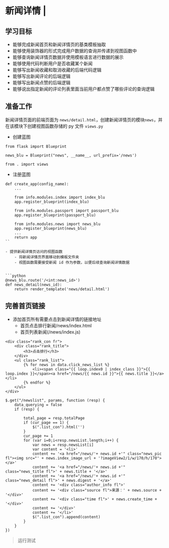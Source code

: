 # 新闻详情 \|

## 学习目标 <a id="&#x5B66;&#x4E60;&#x76EE;&#x6807;"></a>

* 能够完成新闻首页和新闻详情页的基类模板抽取
* 能够使用装饰器的形式完成用户数据的查询并传递到视图函数中
* 能够查询新闻详情页数据并使用模板语言进行数据的展示
* 能够使用代码判断用户是否收藏某个新闻
* 能够写出新闻收藏和取消收藏的后端代码逻辑
* 能够写出新闻评论的后端逻辑
* 能够写出新闻点赞的后端逻辑
* 能够说出指定新闻的评论列表里面当前用户都点赞了哪些评论的查询逻辑

## 准备工作 <a id="&#x51C6;&#x5907;&#x5DE5;&#x4F5C;"></a>

新闻详情页面的前端页面为 `news/detail.html`，创建新闻详情页的模块`news`，并在该模块下创建视图函数存储的 py 文件 `views.py`

* 创建蓝图

```text
from flask import Blueprint

news_blu = Blueprint("news", __name__, url_prefix='/news')

from . import views
```

* 注册蓝图

```text
def create_app(config_name):
    ...
    
    from info.modules.index import index_blu
    app.register_blueprint(index_blu)

    from info.modules.passport import passport_blu
    app.register_blueprint(passport_blu)

    from info.modules.news import news_blu
    app.register_blueprint(news_blu)
    ...
    return app
``

- 提供新闻详情页访问的视图函数
    - 将新闻详情页界面移动到模板文件夹
    - 视图函数需要接受新闻 id 作为参数，以便后续查询新闻详情数据


```python 
@news_blu.route('/<int:news_id>')
def news_detail(news_id):
    return render_template('news/detail.html')
```

## 完善首页链接 <a id="&#x5B8C;&#x5584;&#x9996;&#x9875;&#x94FE;&#x63A5;"></a>

* 添加首页所有需要点击到新闻详情的链接地址
  * 首页点击排行新闻/news/index.html
  * 首页列表新闻\(/news/index.js\)

```text
<div class="rank_con fr">
    <div class="rank_title">
        <h3>点击排行</h3>
    </div>
    <ul class="rank_list">
        {% for news in data.click_news_list %}
            <li><span class="{{ loop.index0 | index_class }}">{{ loop.index }}</span><a href="/news/{{ news.id }}">{{ news.title }}</a></li>
        {% endfor %}
    </ul>
</div>
```

```text
$.get("/newslist", params, function (resp) {
    data_querying = false
    if (resp) {
        
        total_page = resp.totalPage
        if (cur_page == 1) {
            $(".list_con").html('')
        }
        cur_page += 1
        for (var i=0;i<resp.newsList.length;i++) {
            var news = resp.newsList[i]
            var content = '<li>'
            content += '<a href="/news/'+ news.id +'" class="news_pic fl"><img src="' + news.index_image_url + '?imageView2/1/w/170/h/170"></a>'
            content += '<a href="/news/'+ news.id +'" class="news_title fl">' + news.title + '</a>'
            content += '<a href="/news/'+ news.id +'" class="news_detail fl">' + news.digest + '</a>'
            content += '<div class="author_info fl">'
            content += '<div class="source fl">来源：' + news.source + '</div>'
            content += '<div class="time fl">' + news.create_time + '</div>'
            content += '</div>'
            content += '</li>'
            $(".list_con").append(content)
        }
    }
})
```

> 运行测试

